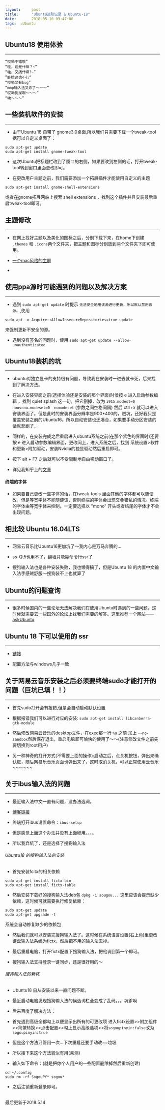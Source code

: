 ```yaml
---
layout:     post
title:      "Ubuntu进阶记录 & Ubuntu-18"
date:       2018-05-10 09:47:00
tags:  ๑Ubuntu
---
```


## Ubuntu18 使用体验
---

```
“哎呦不错哦”
“哇，这是什嘛？~”
“哇，又搞什嘛?~”
”卧槽这也不行“
“哎呦又有bug”
“mmp输入法又炸了～～～”
“哎呦狗屎啊～～～”
“唉～～～”
```

## 一些装机软件的安装
---

- 由于Ubuntu 18 自带了 gnome3.0桌面,所以我们只需要下载一个tweak-tool据可以自定义桌面了：
```
sudo apt-get update
sudo apt-get install gnome-tweak-tool
```

- 这次Ubuntu把标题栏改到了窗口的右侧，如果要改到左侧的话，打开tweak-tool转到窗口里面更改即可。

- 在更改用户主题之前，我们需要添加一个拓展插件才能使用自定义的主题
```
sudo apt-get install gnome-shell-extensions
```
或者在gnome拓展网站上搜索 shell extensions ，找到这个插件并且安装最后重启tweak-tool即可。

## 主题修改
---

- 在网上找好主题以及美化的图标之后，分别下载下来，在home下创建 `.themes` 和 `.icons`两个文件夹，把主题和图标分别放到两个文件夹下即可使用。

- [一个mac风格的主题](https://imcn.me/html/y2017/29004.html)

-

## 使用ppa源时可能遇到的问题以及解决方案
---

- 遇到 `sudo apt-get update` 时提示 `无法安全地用该源进行更新，所以默认禁用该源。`,使用
```
sudo apt -o Acquire::AllowInsecureRepositories=true update
```
来强制更新不安全的源。

- 遇到没有签名的问题时，使用 `sudo apt-get update --allow-unauthenticated`


## Ubuntu18装机的坑
---

- ubuntu对独立显卡的支持很有问题，导致我在安装时一进去就卡死，后来找到了解决方法。

- 在进入安装界面之前(选择体验还是安装的那个界面)时侯按 e 进入启动参数编辑 ，找到 quiet splash 这一句，把它删掉，改为  `i915.modest=0  nouveau.modeset=0  nomodeset` (参数之间空格间隔) 然后 ctrl+x 就可以进入安装界面了。但是此时的安装界面分辨率是900*400的，贼坑，还好我只是覆盖安装之前的Ubuntu16，所以自动安装也还凑合，如果要手动分区安装的话就悲剧了...

- 同样的，在安装完成之后重启进入ubuntu系统之前(在那个紫色的界面时)还要按 e 进入启动参数编辑界面，更改同上，进入系统之后，找到 系统设置>软件和更新>附加驱动，安装Nvidia的独显驱动然后重启即可。

- 按下 alt + F7 之后就可以不受限制地自由移动窗口了。

- 详见我知乎上的[文章](https://www.zhihu.com/question/276308597/answer/388030874)

#### 终端的字体

- 如果要自己更改一些字体的话，在tweak-tools 里面其他的字体都可以随便改，但是等宽字体不能随便该，否则终端的字体会出现交叠错乱的情况。终端的字体由等宽字体来控制，一定要选择以 "mono" 开头或者结尾的字体才不会出现问题。


## 相比较 Ubuntu 16.04LTS
---

- 网易云音乐比Ubuntu16更加坑了～我内心是万马奔腾的...

- ss-Qt5也用不了，翻墙只能靠命令行ssr了

- 搜狗输入法也是各种安装失败，我也懒得搞了，但是Ubuntu 18 的内置中文输入法手感贼舒服～搜狗装不上也就算了


## Ubuntu的问题查询
---

- 很多时候国内的一些论坛无法解决我们在使用Ubuntu时遇到的一些问题，这时候就需要去一些国外的论坛上找我们需要的解答。这里推荐一个网站——[askUbuntu](https://askubuntu.com)

## Ubuntu 18 下可以使用的 ssr
---

- [链接](https://github.com/erguotou520/electron-ssr/releases)

- 配置方法与windows几乎一致

## 关于网易云音乐安装之后必须要终端sudo才能打开的问题（巨坑已填！！）
---

- 首先sudo打开会有报错,但是会自动启动默认设置

- 根据报错我们可以进行对应的安装: `sudo apt-get install libcanberra-gtk-module`

- 然后修改网易云音乐的desktop文件，在exec那一行 `%U` 之前 加上 `--no-sandbox`然后保存退出，重启电脑即可愉快的使用了～～(注意修改文件之前先要切换到root用户)

- 另一种神奇的打开方式(不需要上面的操作):启动之后，点关机按钮，弹出来确认框，随后网易乐音乐页面也弹出来了，这时取消关机，可以正常使用云音乐~~~~~~~

## 关于ibus输入法的问题
---

- 最近输入法中文一直有问题，没办法选词。

- [博客链接](https://blog.csdn.net/AshinLi/article/details/72773989)

- 终端打开ibus设置命令：`ibus-setup`

- 但是感觉上面这个办法并没有上面卵用。。。。

- 所以我弃坑了，还是选择了搜狗输入法

###### Ubuntu18 的搜狗输入法的安装

- 首先安装fcitx的相关依赖
```
sudo apt-get install fictx-bin
sudo apt-get install fictx-table
```

- 然后安装下载好的搜狗输入法deb包
`dpkg -i sougou...`
这里应该会提示缺少依赖，这时候可就需要执行修复依赖：
```
sudo apt-get update
sudo apt-get upgrade -f
```
系统会自动修复缺少的依赖包

- 然后我们就可以安装完搜狗输入法了。这时候在系统语言设置(右上角)里更改键盘输入法系统为fictx，然后把不用的输入法去掉。

- 最后重启电脑，打开fictx配置下搜狗输入法，把他调到第一个即可。

- 搜狗输入法支持登录一键同步，还是很好用的～

###### 搜狗輸入法的新坑

- Ubuntu18 自从安装以来一直问题不断。

- 最近启动电脑发现搜狗输入法的候选词栏全变成了乱码。。。坑爹啊

- 后来百度了解决方法：

- 首先遇到高级全都勾上以便显示出所有的可更改项
进入fictx设置>>附加组件>>简繁转换>>点击配置>>勾上显示高级选项>>将`sogoupinyin:false`改为`sogoupinyin:true`

- 但是这个方法只管用一次...下次重启还要手动改~~垃圾

- 所以接下来这个方法貌似有用(亲测)

- 输入如下命令：(就是把你个人用户的一些配置删除掉然后重新创建)
```
cd ~/.config
sudo rm -rf SogouPY* sogou*
```
- 之后注销重新登录即可。

<br>
最后更新于2018.5.14
